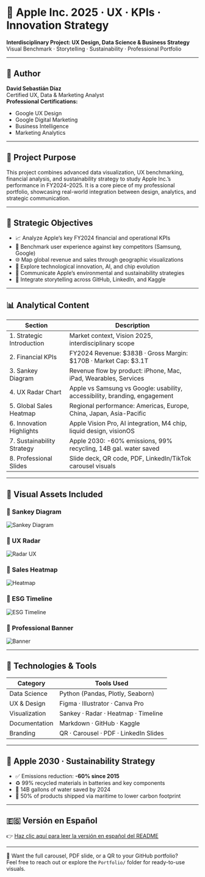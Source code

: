 # 🍏 Apple Inc. 2025 · UX · KPIs · Innovation Strategy

**Interdisciplinary Project: UX Design, Data Science & Business Strategy**  
Visual Benchmark · Storytelling · Sustainability · Professional Portfolio  

---

## 👤 Author

**David Sebastián Díaz**  
Certified UX, Data & Marketing Analyst  
**Professional Certifications:**  
- Google UX Design  
- Google Digital Marketing  
- Business Intelligence  
- Marketing Analytics  

---

## 🧠 Project Purpose

This project combines advanced data visualization, UX benchmarking, financial analysis, and sustainability strategy to study Apple Inc.’s performance in FY2024–2025. It is a core piece of my professional portfolio, showcasing real-world integration between design, analytics, and strategic communication.

---

## 🎯 Strategic Objectives

- 📈 Analyze Apple’s key FY2024 financial and operational KPIs  
- 🧭 Benchmark user experience against key competitors (Samsung, Google)  
- 🌐 Map global revenue and sales through geographic visualizations  
- 🤖 Explore technological innovation, AI, and chip evolution  
- 🌱 Communicate Apple’s environmental and sustainability strategies  
- 🧩 Integrate storytelling across GitHub, LinkedIn, and Kaggle  

---

## 📊 Analytical Content

| Section | Description |
|--------|-------------|
| 1. Strategic Introduction | Market context, Vision 2025, interdisciplinary scope |
| 2. Financial KPIs | FY2024 Revenue: $383B · Gross Margin: $170B · Market Cap: $3.1T |
| 3. Sankey Diagram | Revenue flow by product: iPhone, Mac, iPad, Wearables, Services |
| 4. UX Radar Chart | Apple vs Samsung vs Google: usability, accessibility, branding, engagement |
| 5. Global Sales Heatmap | Regional performance: Americas, Europe, China, Japan, Asia-Pacific |
| 6. Innovation Highlights | Apple Vision Pro, AI integration, M4 chip, liquid design, visionOS |
| 7. Sustainability Strategy | Apple 2030: -60% emissions, 99% recycling, 14B gal. water saved |
| 8. Professional Slides | Slide deck, QR code, PDF, LinkedIn/TikTok carousel visuals |

---

## 📍 Visual Assets Included

### 📌 Sankey Diagram  
![Sankey Diagram](Presentation/Sankey-Revenue.png)

### 📌 UX Radar  
![Radar UX](Presentation/UX-Radar.png)

### 📌 Sales Heatmap  
![Heatmap](Presentation/Sales-Heatmap.png)

### 📌 ESG Timeline  
![ESG Timeline](Presentation/Sustainability-Timeline.png)

### 📌 Professional Banner  
![Banner](Presentation/Banner-Apple-2025.png)

---

## 🧰 Technologies & Tools

| Category | Tools Used |
|----------|-------------|
| Data Science | Python (Pandas, Plotly, Seaborn) |
| UX & Design | Figma · Illustrator · Canva Pro |
| Visualization | Sankey · Radar · Heatmap · Timeline |
| Documentation | Markdown · GitHub · Kaggle |
| Branding | QR · Carousel · PDF · LinkedIn Slides |

---

## 🌱 Apple 2030 · Sustainability Strategy

- ✅ Emissions reduction: **-60% since 2015**  
- ♻️ 99% recycled materials in batteries and key components  
- 🌊 14B gallons of water saved by 2024  
- 🚢 50% of products shipped via maritime to lower carbon footprint  

---

## 🇪🇸 Versión en Español

👉 [Haz clic aquí para leer la versión en español del README](README.md)

---

📢 Want the full carousel, PDF slide, or a QR to your GitHub portfolio?  
Feel free to reach out or explore the `Portfolio/` folder for ready-to-use visuals.
